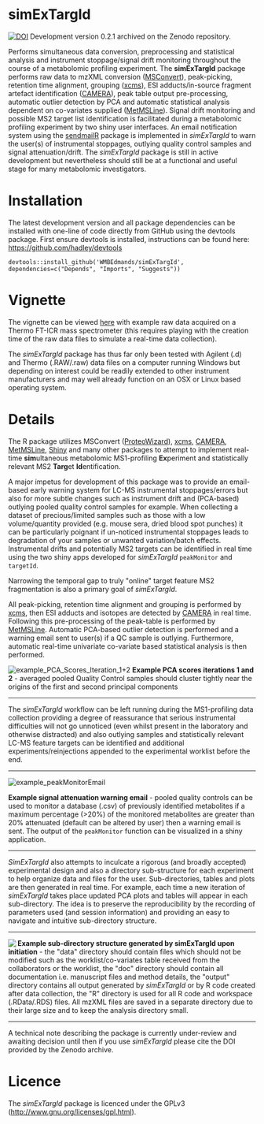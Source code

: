 simExTargId 
===========
[![DOI](https://zenodo.org/badge/DOI/10.5281/zenodo.806838.svg)](https://doi.org/10.5281/zenodo.806838) Development version 0.2.1 archived on the Zenodo repository. 

Performs simultaneous data conversion, preprocessing and statistical analysis and instrument stoppage/signal drift monitoring throughout the course of a metabolomic profiling experiment. The **simExTargId** package performs raw data to mzXML conversion ([MSConvert](http://proteowizard.sourceforge.net/)), peak-picking, retention time alignment, grouping ([xcms](https://bioconductor.org/packages/release/bioc/html/xcms.html)), ESI adducts/in-source fragment artefact identification ([CAMERA](https://bioconductor.org/packages/release/bioc/html/CAMERA.html)), peak table output pre-processing, automatic outlier detection by PCA and automatic  statistical analysis dependent on co-variates supplied ([MetMSLine](https://github.com/WMBEdmands/MetMSLine)). Signal drift monitoring and possible MS2 target list identification is facilitated during a metabolomic profiling experiment by two shiny user interfaces. An email notification system using the [sendmailR](https://cran.r-project.org/web/packages/sendmailR/index.html)
package is implemented in *simExTargId* to warn the user(s) of instrumental stoppages, outlying quality control samples and signal attenuation/drift. The *simExTargId* package is still in active development but nevertheless should still be at a functional and useful stage for many metabolomic investigators.

Installation
===============
The latest development version and all package dependencies can be installed with one-line of code directly from GitHub using the devtools package. First ensure devtools is installed, instructions can be found here: https://github.com/hadley/devtools
```{r}
devtools::install_github('WMBEdmands/simExTargId', dependencies=c("Depends", "Imports", "Suggests"))
```

Vignette
========
The vignette can be viewed [here](http://bit.ly/2rUQSAk) with example raw data acquired on a Thermo FT-ICR mass spectrometer (this requires playing with the creation time of the raw data files to simulate a real-time data collection).

The *simExTargId* package has thus far only been tested with Agilent (.d) and Thermo (.RAW/.raw) data files on a computer running Windows but depending on interest could be readily extended to other instrument manufacturers and may well already function on an OSX or Linux based operating system.

Details 
=======
The R package utilizes MSConvert ([ProteoWizard](http://proteowizard.sourceforge.net/)), [xcms](https://bioconductor.org/packages/release/bioc/html/xcms.html), [CAMERA](https://bioconductor.org/packages/release/bioc/html/CAMERA.html), [MetMSLine](https://github.com/WMBEdmands/MetMSLine), [Shiny](https://shiny.rstudio.com/) and many other packages to attempt to implement real-time **sim**ultaneous metabolomic MS1-profiling **Ex**periment and statistically relevant MS2 **Targ**et **Id**entification.

A major impetus for development of this package was to provide an email-based early warning system for LC-MS instrumental stoppages/errors but also for more subtle changes such as instrument drift and (PCA-based) outlying pooled quality control samples for example. When collecting a dataset of precious/limited samples such as those with a low volume/quantity provided (e.g. mouse sera, dried blood spot punches) it can be particularly poignant if un-noticed instrumental stoppages leads to degradation of your samples or unwanted variation/batch effects.
Instrumental drifts and potentially MS2 targets can be identified in real time using the two shiny apps developed for *simExTargId* `peakMonitor` and `targetId`.

Narrowing the temporal gap to truly "online" target feature MS2 fragmentation is also a primary goal of *simExTargId*. 

All peak-picking, retention time alignment and grouping is performed by [xcms](https://bioconductor.org/packages/release/bioc/html/xcms.html), then ESI adducts and isotopes are detected by [CAMERA](https://bioconductor.org/packages/release/bioc/html/CAMERA.html) in real time. Following this pre-processing of the peak-table is performed by [MetMSLine](https://github.com/WMBEdmands/MetMSLine). Automatic PCA-based outlier detection is performed and a warning email sent to user(s) if a QC sample is outlying. Furthermore, automatic real-time univariate co-variate based statistical analysis is then performed. 

![example_PCA_Scores_Iteration_1+2](https://github.com/WMBEdmands/simExTargId/blob/master/inst/extdata/pcaOutId_scores_iter1_2.png)
**Example PCA scores iterations 1 and 2** - averaged pooled Quality Control samples should cluster tightly near the origins of the first and second principal components

******
The *simExTargId* workflow can be left running during the MS1-profiling data collection providing a degree of reassurance that serious instrumental difficulties will not go unnoticed (even whilst present in the laboratory and otherwise distracted) and also outlying samples and statistically relevant LC-MS feature targets can be identified and additional experiments/reinjections appended to the experimental worklist before the end.
******

![example_peakMonitorEmail](https://github.com/WMBEdmands/simExTargId/blob/master/inst/extdata/examplePeakMonitorEmail.PNG)

**Example signal attenuation warning email** - pooled quality controls can be used to monitor a database (.csv) of previously identified metabolites if a maximum percentage (>20%) of the monitored metabolites are greater than 20% attenuated (default can be altered by user) then a warning email is sent. The output of the `peakMonitor` function can be visualized in a shiny application.

******
*SimExTargId* also attempts to inculcate a rigorous (and broadly accepted) experimental design and also a directory sub-structure for each experiment to help organize data and files for the user. Sub-directories, tables and plots are then generated in real time. For example, each time a new iteration of *simExTargId* takes place updated PCA plots and tables will appear in each sub-directory. The idea is to preserve the reproducibility by the recording of parameters used (and session information) and providing an easy to navigate and intuitive sub-directory structure.
******

<img align="left" src="https://github.com/WMBEdmands/simExTargId/blob/master/inst/extdata/subdirStr_example.PNG">

**Example sub-directory structure generated by simExTargId upon initiation** - the "data" directory should contain files which should not be modified such as the worklist/co-variates table received from the collaborators or the worklist, the "doc" directory should contain all documentation i.e. manuscript files and method details, the "output" directory contains all output generated by *simExTargId* or by R code created after data collection, the "R" directory is used for all R code and workspace (.RData/.RDS) files. All mzXML files are saved in a separate directory due to their large size and to keep the analysis directory small.
******
A technical note describing the package is currently under-review and awaiting decision until then if you use *simExTargId* please cite the DOI provided by the Zenodo archive.

Licence
=============
The *simExTargId* package is licenced under the GPLv3 (http://www.gnu.org/licenses/gpl.html).

 
